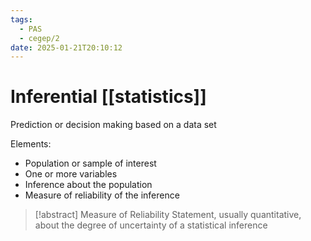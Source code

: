 ```yaml
---
tags:
  - PAS
  - cegep/2
date: 2025-01-21T20:10:12
---
```


# Inferential [[statistics]]

Prediction or decision making based on a data set

Elements:

- Population or sample of interest
- One or more variables
- Inference about the population
- Measure of reliability of the inference

> [!abstract] Measure of Reliability
> Statement, usually quantitative, about the degree of uncertainty of a statistical inference